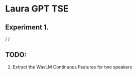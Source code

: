 # Laura GPT TSE

## Experiment 1.

<Transcript> / <Regi> / <Mixture>






## TODO:
1. Extract the WavLM Continuous Features for two speakers